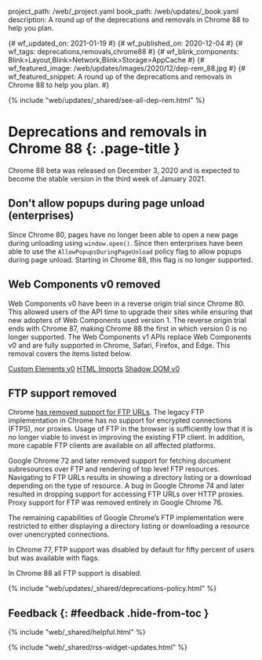 project_path: /web/_project.yaml
book_path: /web/updates/_book.yaml
description: A round up of the deprecations and removals in Chrome 88 to help you plan.

{# wf_updated_on: 2021-01-19 #}
{# wf_published_on: 2020-12-04 #}
{# wf_tags: deprecations,removals,chrome88 #}
{# wf_blink_components: Blink>Layout,Blink>Network,Blink>Storage>AppCache #}
{# wf_featured_image: /web/updates/images/2020/12/dep-rem_88.jpg #}
{# wf_featured_snippet: A round up of the deprecations and removals in Chrome 88 to help you plan. #}

{% include "web/updates/_shared/see-all-dep-rem.html" %}

# Deprecations and removals in Chrome 88 {: .page-title }

Chrome 88 beta was released on December 3, 2020 and is expected to become the
stable version in the third week of January 2021.

## Don't allow popups during page unload (enterprises)

Since Chrome 80, pages have no longer been able to open a new page during
unloading using `window.open()`. Since then enterprises have been able to use
the `AllowPopupsDuringPageUnload` policy flag to allow popups during page
unload. Starting in Chrome 88, this flag is no longer supported.

## Web Components v0 removed

Web Components v0 have been in a reverse origin trial since Chrome 80. This
allowed users of the API time to upgrade their sites while ensuring that new
adopters of Web Components used version 1. The reverse origin trial ends with
Chrome 87, making Chrome 88 the first in which version 0 is no longer supported.
The Web Components v1 APIs replace Web Components v0 and are fully supported in
Chrome, Safari, Firefox, and Edge. This removal covers the items listed below. 

[Custom Elements v0](https://www.chromestatus.com/feature/4642138092470272)
[HTML Imports](https://www.chromestatus.com/feature/5144752345317376)
[Shadow DOM v0](https://www.chromestatus.com/feature/4507242028072960)

## FTP support removed

Chrome [has removed support for FTP
URLs](https://www.chromestatus.com/feature/6246151319715840). The legacy FTP
implementation in Chrome has no support for encrypted connections (FTPS), nor
proxies. Usage of FTP in the browser is sufficiently low that it is no longer
viable to invest in improving the existing FTP client. In addition, more capable
FTP clients are available on all affected platforms.

Google Chrome 72 and later removed support for fetching document subresources
over FTP and rendering of top level FTP resources. Navigating to FTP
URLs results in showing a directory listing or a download depending on the type
of resource. A bug in Google Chrome 74 and later resulted in dropping support
for accessing FTP URLs over HTTP proxies. Proxy support for FTP was removed
entirely in Google Chrome 76.

The remaining capabilities of Google Chrome’s FTP implementation were restricted
to either displaying a directory listing or downloading a resource over
unencrypted connections. 

In Chrome 77, FTP support was disabled by default for fifty percent of users but
was available with flags.

In Chrome 88 all FTP support is disabled.


{% include "web/updates/_shared/deprecations-policy.html" %}

## Feedback {: #feedback .hide-from-toc }

{% include "web/_shared/helpful.html" %}

{% include "web/_shared/rss-widget-updates.html" %}
